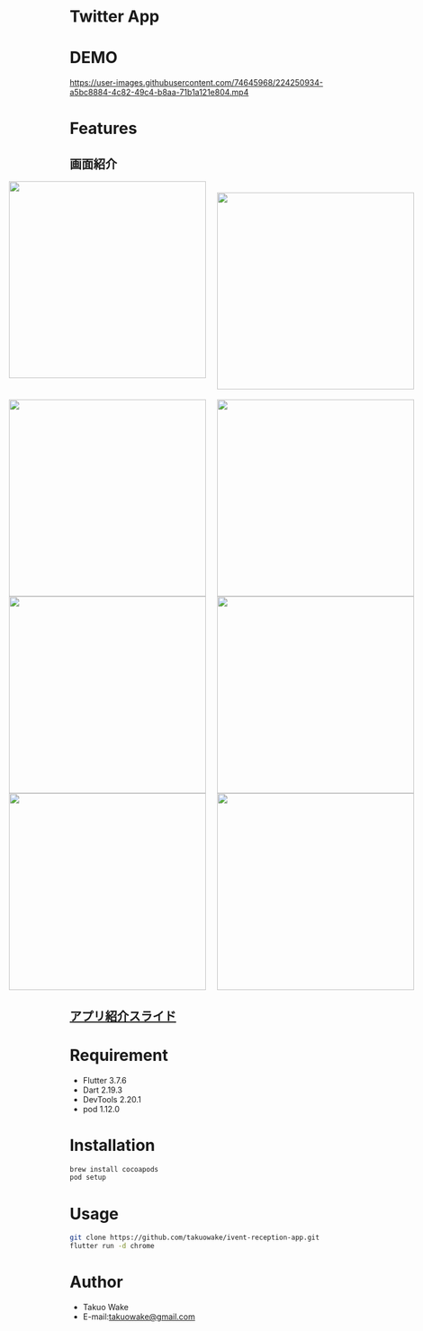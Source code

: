 # Twitter App

# DEMO


https://user-images.githubusercontent.com/74645968/224250934-a5bc8884-4c82-49c4-b8aa-71b1a121e804.mp4

# Features

<div>
  <h2>画面紹介</h2>
  <div style="display: flex; justify-content: center;">
    <img src="/assets/images/register.jpg" width="350" style="margin-right: 10px;">
    <h4><aaa/h4>
    <img src="/img/3.jpg" width="350" style="margin-left: 10px;">
  </div>
  <div style="display: flex; justify-content: center;">
    <img src="/img/4.jpg" width="350" style="margin-right: 10px;">
    <img src="/img/5.jpg" width="350" style="margin-left: 10px;">
  </div>
  <div style="display: flex; justify-content: center;">
    <img src="/img/6.jpg" width="350" style="margin-right: 10px;">
    <img src="/img/7.jpg" width="350" style="margin-left: 10px;">
  </div>
  <div style="display: flex; justify-content: center;">
    <img src="/img/8.jpg" width="350" style="margin-right: 10px;">
    <img src="/img/9.jpg" width="350" style="margin-left: 10px;">
  </div>
</div>

## [アプリ紹介スライド](https://www.canva.com/design/DAFcSRt9qow/GJ18NE5vTuwwLLGtAPnqWw/view?utm_content=DAFcSRt9qow&utm_campaign=designshare&utm_medium=link&utm_source=publishsharelink)

# Requirement

* Flutter 3.7.6
* Dart 2.19.3
* DevTools 2.20.1
* pod 1.12.0


# Installation

```bash
brew install cocoapods
pod setup
```

# Usage

```bash
git clone https://github.com/takuowake/ivent-reception-app.git
flutter run -d chrome
```

# Author

* Takuo Wake
* E-mail:takuowake@gmail.com
